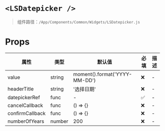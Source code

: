 # `<LSDatepicker />`

> 组件路径：`/App/Components/Common/Widgets/LSDatepicker.js`

# Props

| 属性            | 类型   | 默认值                        | 必填 | 描述 |
| --------------- | ------ | ----------------------------- | ---- | ---- |
| value           | string | moment().format('YYYY-MM-DD') | ❌   | -    |
| headerTitle     | string | '选择日期'                    | ❌   | -    |
| datepickerRef   | func   | -                             | ✅   | -    |
| cancelCallback  | func   | () => {}                      | ❌   | -    |
| confirmCallback | func   | () => {}                      | ❌   | -    |
| numberOfYears   | number | 200                           | ❌   | -    |
